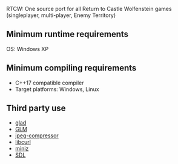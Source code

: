 RTCW: One source port for all Return to Castle Wolfenstein games
(singleplayer, multi-player, Enemy Territory)


Minimum runtime requirements
----------------------------
OS: Windows XP


Minimum compiling requirements
------------------------------
- C++17 compatible compiler
- Target platforms: Windows, Linux


Third party use
---------------

- [glad](http://github.com/Dav1dde/glad)
- [GLM](http://glm.g-truc.net)
- [jpeg-compressor](http://github.com/richgel999/jpeg-compressor)
- [libcurl](http://curl.haxx.se/libcurl)
- [miniz](http://github.com/richgel999/miniz)
- [SDL](http://www.libsdl.org)
